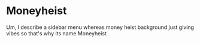 # Moneyheist
Um, I describe a sidebar menu whereas money heist background just giving vibes so that's why its name Moneyheist
